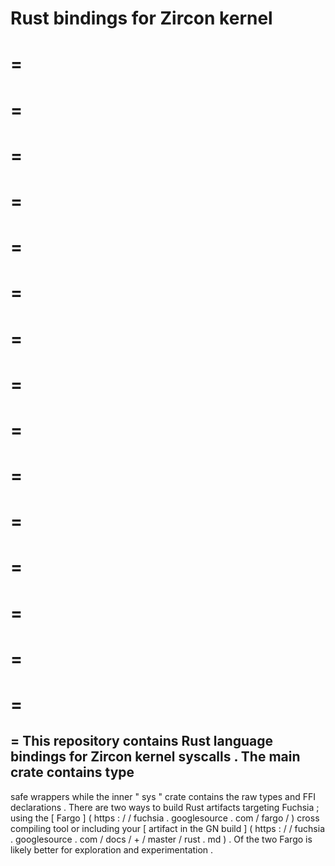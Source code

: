 Rust
bindings
for
Zircon
kernel
=
=
=
=
=
=
=
=
=
=
=
=
=
=
=
=
=
=
=
=
=
=
=
=
=
=
=
=
=
=
=
=
This
repository
contains
Rust
language
bindings
for
Zircon
kernel
syscalls
.
The
main
crate
contains
type
-
safe
wrappers
while
the
inner
"
sys
"
crate
contains
the
raw
types
and
FFI
declarations
.
There
are
two
ways
to
build
Rust
artifacts
targeting
Fuchsia
;
using
the
[
Fargo
]
(
https
:
/
/
fuchsia
.
googlesource
.
com
/
fargo
/
)
cross
compiling
tool
or
including
your
[
artifact
in
the
GN
build
]
(
https
:
/
/
fuchsia
.
googlesource
.
com
/
docs
/
+
/
master
/
rust
.
md
)
.
Of
the
two
Fargo
is
likely
better
for
exploration
and
experimentation
.
